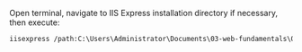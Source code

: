 Open terminal, navigate to IIS Express installation directory if necessary, then execute:
```bash
iisexpress /path:C:\Users\Administrator\Documents\03-web-fundamentals\04-user-input-forms /port:8081 /clr:v2.0
```